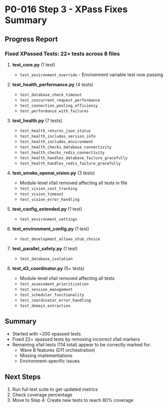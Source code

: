 # P0-016 Step 3 - XPass Fixes Summary

## Progress Report

### Fixed XPassed Tests: 22+ tests across 8 files

1. **test_core.py** (1 test)
   - `test_environment_override` - Environment variable test now passing

2. **test_health_performance.py** (4 tests)
   - `test_database_check_timeout`
   - `test_concurrent_request_performance`
   - `test_connection_pooling_efficiency`
   - `test_performance_with_failures`

3. **test_health.py** (7 tests)
   - `test_health_returns_json_status`
   - `test_health_includes_version_info`
   - `test_health_includes_environment`
   - `test_health_checks_database_connectivity`
   - `test_health_checks_redis_connectivity`
   - `test_health_handles_database_failure_gracefully`
   - `test_health_handles_redis_failure_gracefully`

4. **test_smoke_openai_vision.py** (3 tests)
   - Module-level xfail removed affecting all tests in file
   - `test_vision_cost_tracking`
   - `test_vision_timeout`
   - `test_vision_error_handling`

5. **test_config_extended.py** (1 test)
   - `test_environment_settings`

6. **test_environment_config.py** (1 test)
   - `test_development_allows_stub_choice`

7. **test_parallel_safety.py** (1 test)
   - `test_database_isolation`

8. **test_d3_coordinator.py** (5+ tests)
   - Module-level xfail removed affecting all tests
   - `test_assessment_prioritization`
   - `test_session_management`
   - `test_scheduler_functionality`
   - `test_coordinator_error_handling`
   - `test_domain_extraction`

## Summary

- Started with ~200 xpassed tests
- Fixed 22+ xpassed tests by removing incorrect xfail markers
- Remaining xfail tests (114 total) appear to be correctly marked for:
  - Wave B features (D11 orchestration)
  - Missing implementations
  - Environment-specific issues

## Next Steps

1. Run full test suite to get updated metrics
2. Check coverage percentage
3. Move to Step 4: Create new tests to reach 80% coverage